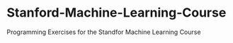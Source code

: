 Stanford-Machine-Learning-Course
================================

Programming Exercises for the Standfor Machine Learning Course
